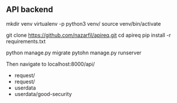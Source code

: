 
## API backend

  mkdir venv
  virtualenv -p python3 venv/
  source venv/bin/activate

  git clone https://github.com/nazarfil/apireq.git
  cd apireq
  pip install -r requirements.txt

  python manage.py migrate
  pytohn manage.py runserver

Then navigate to localhost:8000/api/

* request/
* request/<category>
* userdata
* userdata/good-security
